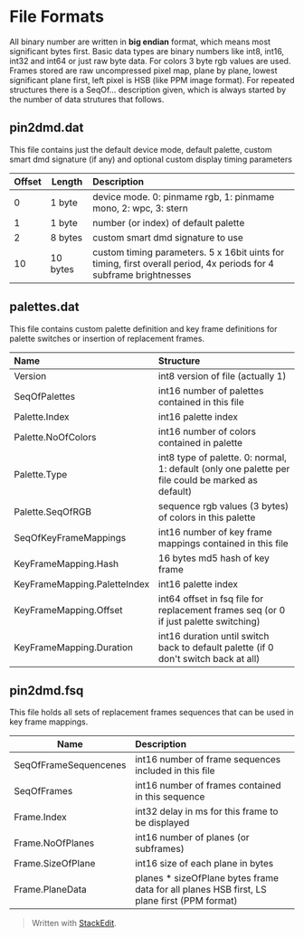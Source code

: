 # File Formats
All binary number are written in **big endian** format, which means most significant bytes first. Basic data types are binary numbers like int8, int16, int32 and int64 or just raw byte data.
For colors 3 byte rgb values are used. Frames stored are raw uncompressed pixel map, plane by plane, lowest significant plane first, left pixel is HSB (like PPM image format).
For repeated structures there is a SeqOf... description given, which is always started by the number of data strutures that follows.

## pin2dmd.dat

This file contains just the default device mode, default palette, custom smart dmd signature (if any) and optional custom display timing parameters

Offset     | Length | Description
---------- | ------ | :-----------
0 | 1 byte | device mode. 0: pinmame rgb, 1: pinmame mono, 2: wpc, 3: stern
1 | 1 byte | number (or index) of default palette
2 | 8 bytes | custom smart dmd signature to use
10 | 10 bytes | custom timing parameters. 5 x 16bit uints for timing, first overall period, 4x periods for 4 subframe brightnesses

## palettes.dat
This file contains custom palette definition and key frame definitions for palette switches or insertion of replacement frames.

Name | Structure
:---- | :-----------
Version | int8 version of file (actually 1)
SeqOfPalettes | int16 number of palettes contained in this file
Palette.Index | int16 palette index
Palette.NoOfColors | int16 number of colors contained in palette
Palette.Type | int8 type of palette. 0: normal, 1: default (only one palette per file could be marked as default)
Palette.SeqOfRGB | sequence rgb values (3 bytes) of colors in this palette
SeqOfKeyFrameMappings |  int16 number of key frame mappings contained in this file
KeyFrameMapping.Hash | 16 bytes md5 hash of key frame
KeyFrameMapping.PaletteIndex | int16 palette index
KeyFrameMapping.Offset | int64 offset in fsq file for replacement frames seq (or 0 if just palette switching)
KeyFrameMapping.Duration | int16 duration until switch back to default palette (if 0 don't switch back at all)

## pin2dmd.fsq
This file holds all sets of replacement frames sequences that can be used in key frame mappings.

Name | Description
------ | :-----------
SeqOfFrameSequencenes | int16 number of frame sequences included in this file
SeqOfFrames | int16 number of frames contained in this sequence
Frame.Index | int32 delay in ms for this frame to be displayed
Frame.NoOfPlanes | int16 number of planes (or subframes)
Frame.SizeOfPlane | int16 size of each plane in bytes
Frame.PlaneData | planes * sizeOfPlane bytes frame data for all planes HSB first, LS plane first (PPM format)



> Written with [StackEdit](https://stackedit.io/).
